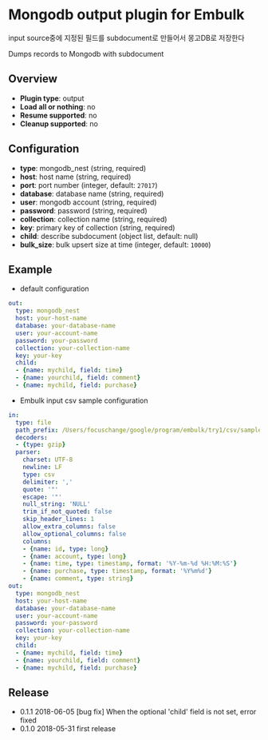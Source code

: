 # Mongodb output plugin for Embulk

input source중에 지정된 필드를 subdocument로 만들어서 몽고DB로 저장한다

Dumps records to Mongodb with subdocument

## Overview

* **Plugin type**: output
* **Load all or nothing**: no
* **Resume supported**: no
* **Cleanup supported**: no

## Configuration

- **type**: mongodb_nest (string, required)
- **host**: host name (string, required)
- **port**: port number (integer, default: `27017`)
- **database**: database name (string, required)
- **user**: mongodb account (string, required)
- **password**: password (string, required)
- **collection**: collection name (string, required)
- **key**: primary key of collection (string, required)
- **child**: describe subdocument  (object list, default: null)
- **bulk_size**: bulk upsert size at time (integer, default: `10000`)


## Example

* default configuration
```yaml
out:
  type: mongodb_nest
  host: your-host-name
  database: your-database-name
  user: your-account-name
  password: your-password
  collection: your-collection-name
  key: your-key
  child:
  - {name: mychild, field: time}
  - {name: yourchild, field: comment}
  - {name: mychild, field: purchase}
```

* Embulk input csv sample configuration
```yaml
in:
  type: file
  path_prefix: /Users/focuschange/google/program/embulk/try1/csv/sample_
  decoders:
  - {type: gzip}
  parser:
    charset: UTF-8
    newline: LF
    type: csv
    delimiter: ','
    quote: '"'
    escape: '"'
    null_string: 'NULL'
    trim_if_not_quoted: false
    skip_header_lines: 1
    allow_extra_columns: false
    allow_optional_columns: false
    columns:
    - {name: id, type: long}
    - {name: account, type: long}
    - {name: time, type: timestamp, format: '%Y-%m-%d %H:%M:%S'}
    - {name: purchase, type: timestamp, format: '%Y%m%d'}
    - {name: comment, type: string}
out:
  type: mongodb_nest
  host: your-host-name
  database: your-database-name
  user: your-account-name
  password: your-password
  collection: your-collection-name
  key: your-key
  child:
  - {name: mychild, field: time}
  - {name: yourchild, field: comment}
  - {name: mychild, field: purchase}
```


## Release
* 0.1.1 2018-06-05 [bug fix] When the optional 'child' field is not set, error fixed 
* 0.1.0 2018-05-31 first release 


